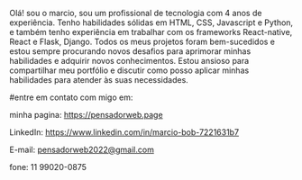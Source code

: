 Olá! sou o marcio,  sou um profissional de tecnologia com 4 anos de experiência. Tenho habilidades sólidas em HTML, CSS, Javascript e Python, e também tenho experiência em trabalhar com os frameworks React-native, React e Flask, Django. Todos os meus projetos foram bem-sucedidos e estou sempre procurando novos desafios para aprimorar minhas habilidades e adquirir novos conhecimentos. Estou ansioso para compartilhar meu portfólio e discutir como posso aplicar minhas habilidades para atender às suas necessidades.

#entre em contato com migo em:

minha  pagina: https://pensadorweb.page

LinkedIn: https://www.linkedin.com/in/marcio-bob-7221631b7

E-mail: pensadorweb2022@gmail.com

fone: 11 99020-0875



